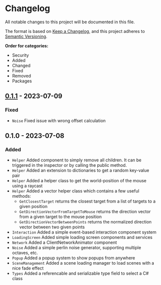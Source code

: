 # Changelog
All notable changes to this project will be documented in this file.

The format is based on [Keep a Changelog](https://keepachangelog.com/en/1.0.0/),
and this project adheres to [Semantic Versioning](https://semver.org/spec/v2.0.0.html).

**Order for categories:**
- Security
- Added
- Changed
- Fixed
- Removed
- Packages

## [0.1.1] - 2023-07-09
### Fixed
- `Noise` Fixed issue with wrong offset calculation

## 0.1.0 - 2023-07-08
### Added
- `Helper` Added component to simply remove all children. It can be triggered in the inspector or by calling the public method.
- `Helper` Added an extension to dictionaries to get a random key-value pair
- `Helper` Added a helper class to get the world-position of the mouse using a raycast
- `Helper` Added a vector helper class which contains a few useful methods:
   - `GetClosestTarget` returns the closest target from a list of targets to a given position
   - `GetDirectionVectorFromTargetToMouse` returns the direction vector from a given target to the mouse position
   - `GetDirectionVectorBetweenPoints` returns the normalized direction vector between two given points
- `Interaction` Added a simple event-based interaction component system
- `LoadingScreen` Added simple loading screen components and services
- `Network` Added a ClientNetworkAnimator component
- `Noise` Added a simple perlin noise generator, supporting multiple octaves, etc.
- `Popup` Added a popup system to show popups from anywhere
- `SceneManagement` Added a scene loading manager to load scenes with a nice fade effect
- `Types` Added a referencable and serializable type field to select a C# class

[0.1.1]: https://github.com/TheRealIronDuck/UnityUtils/compare/0.1.0...0.1.1